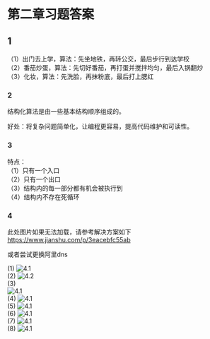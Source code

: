 
# 第二章习题答案

## 1

（1）出门去上学，算法：先坐地铁，再转公交，最后步行到达学校  
（2）番茄炒蛋，算法：先切好番茄，再打蛋并搅拌均匀，最后入锅翻炒  
（3）化妆，算法：先洗脸，再抹粉底，最后打上腮红  

### 2

结构化算法是由一些基本结构顺序组成的。  

好处：将复杂问题简单化，让编程更容易，提高代码维护和可读性。  

### 3

特点：  
（1）只有一个入口  
（2）只有一个出口  
（3）结构内的每一部分都有机会被执行到  
（4）结构内不存在死循环  

### 4

此处图片如果无法加载，请参考解决方案如下  
<https://www.jianshu.com/p/3eacebfc55ab>  

或者尝试更换阿里dns

(1)
![4.1](https://github.com/WangSong2017/Answer-for-C-Program-Designing-Fifth-Edition-/blob/master/image/4.1.png)  
(2)
![4.2](https://github.com/WangSong2017/Answer-for-C-Program-Designing-Fifth-Edition-/blob/master/image/4.2.png)  
(3)  
![4.1](https://github.com/WangSong2017/Answer-for-C-Program-Designing-Fifth-Edition-/blob/master/image/4.3.png)  
(4)
![4.1](https://github.com/WangSong2017/Answer-for-C-Program-Designing-Fifth-Edition-/blob/master/image/4.4.png)  
(5)
![4.1](https://github.com/WangSong2017/Answer-for-C-Program-Designing-Fifth-Edition-/blob/master/image/4.5.png)  
(6)
![4.1](https://github.com/WangSong2017/Answer-for-C-Program-Designing-Fifth-Edition-/blob/master/image/4.6.png)  
(7)
![4.1](https://github.com/WangSong2017/Answer-for-C-Program-Designing-Fifth-Edition-/blob/master/image/4.7.png)  
(8)
![4.1](https://github.com/WangSong2017/Answer-for-C-Program-Designing-Fifth-Edition-/blob/master/image/4.8.png)  
